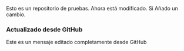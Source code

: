 Esto es un repositorio de pruebas.
Ahora está modificado.
Si
Añado un cambio.

### Actualizado desde GitHub
Este es un mensaje  editado completamente desde GitHub
